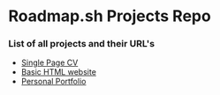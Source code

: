 # Roadmap.sh Projects Repo

### List of all projects and their URL's

 - [Single Page CV](https://roadmap.sh/projects/single-page-cv)
 - [Basic HTML website](https://roadmap.sh/projects/basic-html-website)
 - [Personal Portfolio](https://roadmap.sh/projects/portfolio-website)
